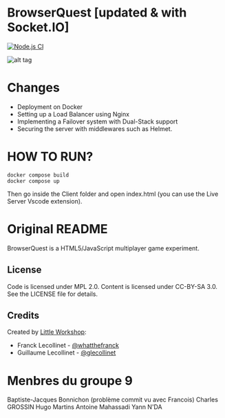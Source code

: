 BrowserQuest [updated & with Socket.IO]
============

[![Node.js CI](https://github.com/nenuadrian/BrowserQuest/actions/workflows/node.js.yml/badge.svg)](https://github.com/nenuadrian/BrowserQuest/actions/workflows/node.js.yml)

![alt tag](https://raw.github.com/nenuadrian/BrowserQuest/master/screens/1.png)

Changes
============

  * Deployment on Docker
  * Setting up a Load Balancer using Nginx
  * Implementing a Failover system with Dual-Stack support
  * Securing the server with middlewares such as Helmet.
  


HOW TO RUN?
============

```
docker compose build 
docker compose up
```
Then go inside the Client folder and open index.html (you can use the Live Server Vscode extension).


Original README
============
BrowserQuest is a HTML5/JavaScript multiplayer game experiment.

License
-------

Code is licensed under MPL 2.0. Content is licensed under CC-BY-SA 3.0.
See the LICENSE file for details.

Credits
-------
Created by [Little Workshop](http://www.littleworkshop.fr):

* Franck Lecollinet - [@whatthefranck](http://twitter.com/whatthefranck)
* Guillaume Lecollinet - [@glecollinet](http://twitter.com/glecollinet)

Menbres du groupe 9
======
Baptiste-Jacques Bonnichon (problème commit vu avec Francois)
Charles GROSSIN
Hugo Martins
Antoine Mahassadi
Yann N'DA